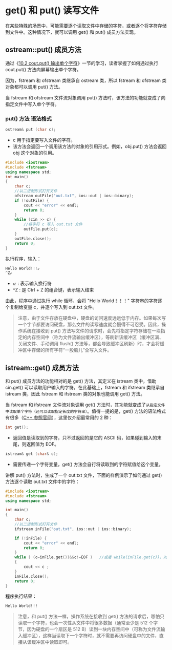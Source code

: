 #  get() 和 put() 读写文件

在某些特殊的场景中，可能需要逐个读取文件中存储的字符，或者逐个将字符存储到文件中。这种情况下，就可以调用 get() 和 put() 成员方法实现。

## ostream::put() 成员方法

通过《[10.2 cout.put() 输出单个字符]()》一节的学习，读者掌握了如何通过执行 cout.put() 方法向屏幕输出单个字符。

因为，fstream 和 ofstream 类继承自 ostream 类，所以 fstream 和 ofstream 类对象都可以调用 put() 方法。

当 fstream 和 ofstream 文件流对象调用 put() 方法时，该方法的功能就变成了向指定文件中写入单个字符。

### put() 方法 语法格式

```c++
ostream& put (char c);
```

- c 用于指定要写入文件的字符。
- 该方法会返回一个调用该方法的对象的引用形式。例如，obj.put() 方法会返回 obj 这个对象的引用。

```c++
#include <iostream>
#include <fstream>
using namespace std;
int main()
{
    char c;
    //以二进制形式打开文件
    ofstream outFile("out.txt", ios::out | ios::binary);
    if (!outFile) {
        cout << "error" << endl;
        return 0;
    }
    while (cin >> c) {
        //将字符 c 写入 out.txt 文件
        outFile.put(c);
    }
    outFile.close();
    return 0;
}
```

执行程序，输入：

```c++
Hello World!!!↙
^Z↙
```

- ↙ : 表示输入换行符
- ^Z : 是 Ctrl + Z 的组合键，表示输入结束

由此，程序中通过执行 while 循环，会将 "Hello World！！！" 字符串的字符逐个复制给变量 c，并逐个写入到 out.txt 文件。

> 注意，由于文件存放在硬盘中，硬盘的访问速度远远低于内存。如果每次写一个字节都要访问硬盘，那么文件的读写速度就会慢得不可忍受。因此，操作系统在接收到 put() 方法写文件的请求时，会先将指定字符存储在一块指定的内存空间中（称为文件流输出缓冲区），等刷新该缓冲区（缓冲区满、关闭文件、手动调用 flush() 方法等，都会导致缓冲区刷新）时，才会将缓冲区中存储的所有字符“一股脑儿”全写入文件。

## istream::get() 成员方法

和 put() 成员方法的功能相对的是 get() 方法，其定义在 istream 类中，借助 cin.get() 可以读取用户输入的字符。在此基础上，fstream 和 ifstream 类继承自 istream 类，因此 fstream 和 ifstream 类的对象也能调用 get() 方法。

当 fstream 和 ifstream 文件流对象调用 get() 方法时，其功能就变成了`从指定文件中读取单个字符（还可以读取指定长度的字符串）`。值得一提的是，get() 方法的语法格式有很多（[C++ 参照官网](http://www.cplusplus.com/reference/istream/istream/get/)），这里仅介绍最常用的 2 种：

```c++
int get();
```

- 返回值是读取到的字符，只不过返回的是它的 ASCII 码，如果碰到输入的末尾，则返回值为 EOF。

```c++
istream& get (char& c);
```

- 需要传递一个字符变量，get() 方法会自行将读取到的字符赋值给这个变量。

  

讲解 put() 方法时，生成了一个 out.txt 文件，下面的样例演示了如何通过 get() 方法逐个读取 out.txt 文件中的字符：

```C++
#include <iostream>
#include <fstream>
using namespace std;

int main()
{
    char c;
    //以二进制形式打开文件
    ifstream inFile("out.txt", ios::out | ios::binary);

    if (!inFile) {
        cout << "error" << endl;
        return 0;
    }
    while ( (c=inFile.get())&&c!=EOF )   //或者 while(inFile.get(c))，对应第二种语法格式
    {
        cout << c ;
    }
    inFile.close();
    return 0;
}
```

程序执行结果：

```txt
Hello World!!!
```

> 注意，和 put() 方法一样，操作系统在接收到 get() 方法的请求后，哪怕只读取一个字符，也会一次性从文件中将很多数据（通常至少是 512 个字节，因为硬盘的一个扇区是 512 B）读到一块内存空间中（可称为文件流输入缓冲区），这样当读取下一个字符时，就不需要再访问硬盘中的文件，直接从该缓冲区中读取即可。